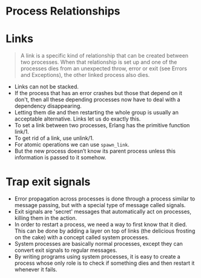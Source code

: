 # Process Relationships

# Links

> A link is a specific kind of relationship that can be created between two processes. When that relationship is set up and one of the processes dies from an unexpected throw, error or exit (see Errors and Exceptions), the other linked process also dies.

- Links can not be stacked.
- If the process that has an error crashes but those that depend on it don't, then all these depending processes now have to deal with a dependency disappearing.
- Letting them die and then restarting the whole group is usually an acceptable alternative. Links let us do exactly this.
- To set a link between two processes, Erlang has the primitive function link/1.
- To get rid of a link, use unlink/1.
- For atomic operations we can use `spawn_link`.
- But the new process doesn’t know its parent process unless this information is passed to it somehow.

# Trap exit signals

- Error propagation across processes is done through a process similar to message passing, but with a special type of message called signals.
- Exit signals are 'secret' messages that automatically act on processes, killing them in the action.
- In order to restart a process, we need a way to first know that it died. This can be done by adding a layer on top of links (the delicious frosting on the cake) with a concept called system processes.
- System processes are basically normal processes, except they can convert exit signals to regular messages.
- By writing programs using system processes, it is easy to create a process whose only role is to check if something dies and then restart it whenever it fails.
